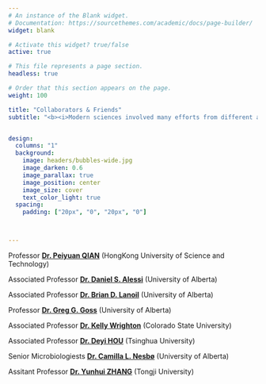 ```yaml
---
# An instance of the Blank widget.
# Documentation: https://sourcethemes.com/academic/docs/page-builder/
widget: blank

# Activate this widget? true/false
active: true

# This file represents a page section.
headless: true

# Order that this section appears on the page.
weight: 100

title: "Collaborators & Friends"
subtitle: "<b><i>Modern sciences involved many efforts from different areas of knowledges, making life-long friends worldwide and have high-quality collaboration is my philosophy to do good science.</b></i>"


design:
  columns: "1"
  background:
    image: headers/bubbles-wide.jpg
    image_darken: 0.6
    image_parallax: true
    image_position: center
    image_size: cover
    text_color_light: true
  spacing:
    padding: ["20px", "0", "20px", "0"]



---
```

Professor [**Dr. Peiyuan QIAN**](https://www.qianlab.ust.hk/) (HongKong University of Science and Technology)

Associated Professor [**Dr. Daniel S. Alessi**](http://alessilaboratory.com/) (University of Alberta)

Associated Professor [**Dr. Brian D. Lanoil**](https://apps.ualberta.ca/directory/person/lanoil) (University of Alberta)

Professor [**Dr. Greg G. Goss**](http://grad.biology.ualberta.ca/goss/) (University of Alberta)

Associated Professor [**Dr. Kelly Wrighton**](https://wrightonlab.com/) (Colorado State University)

Associated Professor [**Dr. Deyi HOU**](https://www.tsinghua.edu.cn/enven/info/1052/1992.htm) (Tsinghua University)

Senior Microbiologiests [**Dr. Camilla L. Nesbø**](https://camillalnesbo.wordpress.com/) (University of Alberta)

Assitant Professor [**Dr. Yunhui ZHANG**]() (Tongji University)





